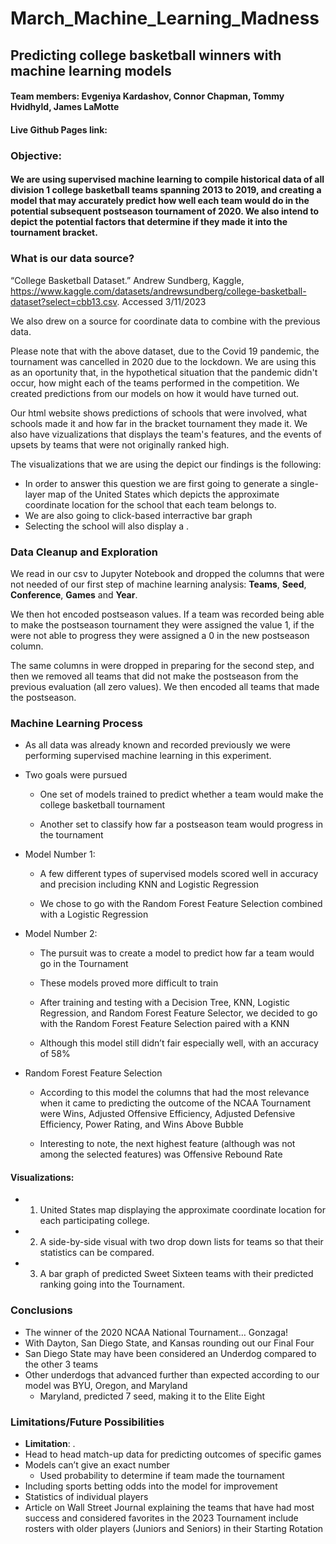 # **March_Machine_Learning_Madness**
## **Predicting college basketball winners with machine learning models**

#### **Team members:** Evgeniya Kardashov, Connor Chapman, Tommy Hvidhyld, James LaMotte

#### Live Github Pages link: 


### **Objective**:
#### We are using supervised machine learning to compile historical data of all division 1 college basketball teams spanning 2013 to 2019, and creating a model that may accurately predict how well each team would do in the potential subsequent postseason tournament of 2020. We also intend to depict the potential factors that determine if they made it into the tournament bracket.  

### What is our data source?

“College Basketball Dataset.” Andrew Sundberg, Kaggle, https://www.kaggle.com/datasets/andrewsundberg/college-basketball-dataset?select=cbb13.csv. Accessed 3/11/2023

We also drew on a source for coordinate data to combine with the previous data. 

Please note that with the above dataset, due to the Covid 19 pandemic, the tournament was cancelled in 2020 due to the lockdown. We are using this as an oportunity that, in the hypothetical situation that the pandemic didn't occur, how might each of the teams performed in the competition. We created predictions from our models on how it would have turned out.

Our html website shows predictions of schools that were involved, what schools made it and how far in the bracket tournament they made it. We also have vizualizations that displays the team's features, and the events of upsets by teams that were not originally ranked high.

The visualizations that we are using the depict our findings is the following: 

- In order to answer this question we are first going to generate a single-layer map of the United States which depicts the approximate coordinate location for the school that each team belongs to.
- We are also going to click-based interractive bar graph 
- Selecting the school will also display a .

### **Data Cleanup and Exploration**

We read in our csv to Jupyter Notebook and dropped the columns that were not needed of our first step of machine learning analysis: **Teams**, **Seed**, **Conference**, **Games** and **Year**.  

We then hot encoded postseason values. If a team was recorded being able to make the postseason tournament they were assigned the value 1, if the were not able to progress they were assigned a 0 in the new postseason column.

The same columns in were dropped in preparing for the second step, and then we removed all teams that did not make the postseason from the previous evaluation (all zero values). We then encoded all teams that made the postseason.  


### **Machine Learning Process**

+ As all data was already known and recorded previously we were performing supervised machine learning in this experiment.

+ Two goals were pursued

    + One set of models trained to predict whether a team would make the college basketball tournament

    + Another set to classify how far a postseason team would progress in the tournament

+ Model Number 1:
    
    + A few different types of supervised models scored well in accuracy and precision including KNN and Logistic Regression

    + We chose to go with the Random Forest Feature Selection combined with a Logistic Regression


+ Model Number 2:
    + The pursuit was to create a model to predict how far a team would go in the Tournament

    + These models proved more difficult to train

    + After training and testing with a Decision Tree, KNN, Logistic Regression, and Random Forest Feature Selector,  we decided to go with the Random Forest Feature Selection paired with a KNN

    + Although this model still didn’t fair especially well, with an accuracy of 58%

+ Random Forest Feature Selection
    + According to this model the columns that had the most relevance when it came to predicting the outcome of the NCAA Tournament were Wins, Adjusted Offensive Efficiency, Adjusted Defensive Efficiency, Power Rating, and Wins Above Bubble

    + Interesting to note, the next highest feature (although was not among the selected features) was Offensive Rebound Rate
    

#### **Visualizations**:

- 1. United States map displaying the approximate coordinate location for each participating college.
  
- 2. A side-by-side visual with two drop down lists for teams so that their statistics can be compared.
  
- 3. A bar graph of predicted Sweet Sixteen teams with their predicted ranking going into the Tournament.


### **Conclusions**
- The winner of the 2020 NCAA National Tournament… Gonzaga!
- With Dayton, San Diego State, and Kansas rounding out our Final Four
- San Diego State may have been considered an Underdog compared to the other 3 teams
- Other underdogs that advanced further than expected according to our model was BYU, Oregon, and Maryland
    - Maryland, predicted 7 seed, making it to the Elite Eight


### **Limitations/Future Possibilities**

- **Limitation**: .
- Head to head match-up data for predicting outcomes of specific games
- Models can’t give an exact number
    - Used probability to determine if team made the tournament
- Including sports betting odds into the model for improvement
- Statistics of individual players
- Article on Wall Street Journal explaining the teams that have had most success and considered favorites in the 2023 Tournament include rosters with older players (Juniors and Seniors) in their Starting Rotation
